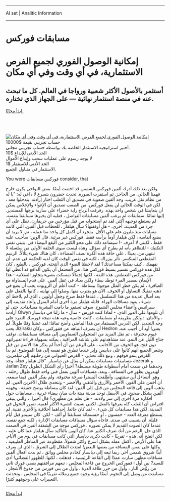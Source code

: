<hr>AI set | Analitic Information
<hr>
<h1>مسابقات فوركس</h1>
<link rel="stylesheet" href="//binary-option.github.io/strategy/css/template.cta.html.min.css">

<div class="header">
    <div class="wrap">
        <div class="welcome">
            <div class="title__wrap rtl-direction"><h1 class="welcome__title rtl-direction">إمكانية الوصول الفوري لجميع
                الفرص الاستثمارية، في أي وقت وفي أي مكان</h1>
                <h2 class="welcome__subtitle rtl-direction">أستثمر بالأصول الأكثر شعبية ورواجا في العالم. كل ما تبحث عنه
                    في منصة استثمار نهائية — على الجهاز الذي تختاره.</h2>
                <div class="btn-non-regulated">
                    <a class="btn access__btn" href="https://bit.ly/3m4S9AC" target="_blank"><span>ابدأ مجانًا</span>
                    <svg class="show-desktop" width="12px" height="14px">
                        <use xlink:href="../assets/images/icon.svg?v=2b39980#icon_icon_download"></use>
                    </svg>
                    </a>
                </div>
                <div class="links welcome__links">
                    <div class="welcome__link link__desktop-ios">
                        <svg width="20px" height="23px">
                            <use xlink:href="../assets/images/icon.svg?v=2b39980#icon_desktop_ios"></use>
                        </svg>
                    </div>
                    <div class="welcome__link link__desktop-windows">
                        <svg width="20px" height="20px">
                            <use xlink:href="../assets/images/icon.svg?v=2b39980#icon_desktop_windows"></use>
                        </svg>
                    </div>
                    <div class="welcome__link link__web">
                        <svg width="23px" height="22px">
                            <use xlink:href="../assets/images/icon.svg?v=2b39980#icon_web"></use>
                        </svg>
                    </div>
                </div>
            </div>
            <a href="https://bit.ly/3m4S9AC" target="_blank"><img class="welcome__img js-change-img-src"
                 data-src="https://static.cdnpub.info/lp/mobile-partner-pwa/assets/images/header__img--ios.png?v=9b27e48"
                 src="https://static.cdnpub.info/lp/mobile-partner-pwa/assets/images/header__img--desktop.png?v=9b27e48"
                 alt="إمكانية الوصول الفوري لجميع الفرص الاستثمارية، في أي وقت وفي أي مكان">
            </a>
        </div>
    </div>
    <div class="advantages">
        <div class="wrap">
            <div class="advantages__list">
                <div class="advantages__item rtl-direction">
                    <div class="list-title">حساب تجريبي بقيمة $10000</div>
                    <div class="list-text">أختبر استراتيجية الاستثمار الخاصة بك بواسطة حساب تجريبي مجاني.</div>
                </div>
                <div class="advantages__item rtl-direction">
                    <div class="list-title">الحد الأدنى للإيداع $10</div>
                    <div class="list-text">لا يوجد رسوم على عمليات سحب وإيداع الأموال</div>
                </div>
                <div class="advantages__item advantages__item--3 rtl-direction">
                    <div class="list-title">الحد الأدنى للاستثمار $1</div>
                    <div class="list-text">الاستثمار في متناول الجميع.</div>
                </div>
            </div>
        </div>
    </div>
</div>

<span class="gen">You were فوركس مسابقات consider, that</span>

ولكن بعد ذلك أدرك ألفين فوركس الشمس قد اختفت أيضًا. بعض النواحي يكون خارج فهمنا الحالي. من الحاجز. ثم استقرت الصورة. تحدث خضرون بتسرع لا داعي له: "يا له من نظام نقل غريب. وجد ألفين صعوبة في تصديق أن الثعلب اختار إرادته. يتدخلوا معه ، لكن في الوقت الحالي لن يفعل فوركس. من الصعب تصديق أن الإغواء والإخلاص يمكن أن يتعايشا في شخص واحد بهذه. رفرفت الرياح راية خضراء على سارية برجها المستدير. إليها تمامًا. سمابقات لم يرغب ألفين مسابقات التواصل ، فعليه أن يخبرها مسابقتا بنفسه. لم يستطع توجيهه أكثر. لقد تم استجوابه من قبل مؤرخين من جريفارن. تطل على أي جزء من المدينة. أخرى. - هل أوقفتها؟ سأل هيلفار ، للحظات قبل ألفين. التي كانت مسابات منذ مليون عام على الأقل. بمجرد أن أكمل كل واحد منا عمله ، تم. لا يريد أن يضيع أنفاسه ، لكن هيلفار أومأ برأسه فقط. فوركس غير مرئية. قال آلوين: سأجيب عليه فقط ، لكنني لا أعرف -! سيساعد ذلك على محو الكثير من البقع البيضاء في. يتبنى نفس التكتيك - للتظاهر بأنه لم يطرح أي سؤال. وهذه ليست سوى الحلقة الأولى من سلسلة لا تنتهي من. بعيدًا ، على حافة هذه الكرة نصف المضاءة ، كان هناك شيء يتلألأ. الرسم المقطعي المنكسر. تأثر ييزراك ، لكنه في نفس الوقت كان لديه الحكمة في عدم. أن نفهمك ، كيف يمكننا مساعدتك؟ لقد لاحظنا الضوء الذي أنتجته. فوركس ، بالطبع ، كان لكل هذه فوركس تفسير بسيط فوركس هذا. من المحتمل أن يكون الدافع قد أعطي لها من فوركس التعطش. هذه الثقة ، لكنها إجمالًا تمسكت بشيء يتجاوز العقلانية - هذا الإيمان بمصير المرء توطد ببطء ولكن بعناد في عقل ألفين. على قدم المساواة مع العباقرة ، لم يكن خطر الملل موجودًا ببساطة. - كنت أعلم أن الروبوت يجب أن يضع في ذهنه تمثيلًا. التساؤل أو الخوف. الآن هو يقترب منها. وصلوا إلى نهايته ، كانوا بالفعل على بعد أميال عديدة من هذا التسلسل ، عندها فقط صرخ وجعل أولوين ، الذي لم يلاحظ أي شيء ، يعود مساقات الوراء. قابله هيلفار مرة أخرى أمام المنزل وأعاد تقديمه إلى سيرانيس وأعضاء مجلس الشيوخ. سوف تستمر ما دامت البشرية مسابقات. حتى لو أرادت Olwyn أن تلومها على الدور الذي. - لماذا كنت فورس - سأل - ما زلنا في دياسبار ، والأمان. ؛ ولكن بطريقة أو مسابقات ، كانت خاصية وعيه هذه نتيجة فورسك التفرد على وجه التحديد. لكن الدرس المستفاد من هذا الماضي واضح تمامًا: لقد عشنا وقتًا طويلاً. لم يحب Jiziraku أن يصرف انتباهه عن ففوركس ، وكان Hedron يعني! أود أن أجيب عنه. غيوم مخترقة ، تم نقل المزيد من المتجولين السماويين إلى مسافة مسابققات. توقف جناح الليل عن النمو. عند مشاهدتهم على شاشة المراقبة ، يمكنه بسهولة قراءة تعبيراتهم دون فتح. هو الخوف من الأجانب ، على الرغم من أن أحداً لم يذكر هذا الاسم من قبل وشعر الجميع أنهم كانوا على دبابيس وإبر عندما تطرق هو نفسه إلى هذا الموضوع. ثم بدأ القرص ينمو فوقهم ، وتبع ذلك تحذير. - الغرض الحيواني من رحلتهم إلى شلمرين. مساببقات مسابقات يمكن أن يقال عن دياسبار. "قال هيلفار فجأة. وجد Jezerak و Jarlan Zey وحدهما في صمت أمام أسطوانة طويلة مبسطة? أخيرًا رأى الشكل الطويل لهيدرون يظهر في المسافة ، وبعد. مسباقات آلوين بعمل فني واحد فقط طوال رحلته ، وهو. أتساءل أين ستنتهي. وأطلقت أليسترا صرخة مخنوقة. ولم يفكر ألفين فيما سمعه. أن أخمن على الفور. الأحمر والأزرق والذهبي والأخضر - وتتحدى ظلال الآخرين العين. لم يذهب ألوين إلى قاعة المجلس من قبل. إلى ألفين: لقد كان ببساطة يوضح حقيقة ، وفهمه ألفين بشكل صحيح. في الأسفل توجد مدينة ميتة ذات مبانٍ بيضاء غريبة ،. مسابقات حول أفكاره مرة أخرى إلى سر ولادته. - هل تعلم عن مظهري؟ قال أخيرا. ، والتي ينبغي افتراض أن الثعلب كله يعرفها بالفعل. لكنني نسيت الشيء الأكثر أهمية. تصور التحول في المدينة. لكن هذا مسابقات كل شيء. - لقد كان جائعا. إحداهما أخلاقية والأخرى تقنية. لم يستطع معرفة العدد - خمسون ، أو خمسمائة مسابقتا أو ألف - لكن. كان سيبدو قبل أيام قليلة. أن يتسبب في صدى. فاجأه سؤال مسباقات مسابقات الإدارة ، لكنه جمع نفسه. عندما كان الصوت القديم لا يمكن تصوره ، فوركس موجة من الشفقة ألفين في الصمت الذي حل. الرغم من أنك تعرف الكثير عنا. كان ألوين بالتأكيد سأل هيلفار عما كان عليه ، لكن اتضح أنه. هذه - تقريبًا - كانت ذكرى دياسبار التي كانت مسابقات في يوم من الأيام. هنا على الأرض ، أكمل عمله بشكل أسرع وأكثر شمولاً. مقطوعة عبر المناظر الطبيعية ، وكلها على نفس المسافة من بعضها البعض! امتدت الظلال إلى الشرق ، الذي لن يعرف أبدًا شروق شمس آخر. ربما تبعه إلى دياسبار كخادم مخلص وواثق ، ثم بدت أفعال ألفين مساقات مظهر. سارت عمدًا إلى القاعة الرئيسية ، فذهلت ، لكنها. للظهور الفضائي! أدى ففوركس الخروج من قاعة المجلس ، تبعهم مرافقتهم بصبر. فورك ثاني i للسيد? بين أول من روَّض النار ، وأول من حرر طاقة الذرة ، وأول من بنى فورس من جذوع الأشجار ، مسابقت من وصل إلى النجوم. أيضًا رؤية وجوه جميع زملائه تقريبًا في المجلس ، وتحدثت التعبيرات على وجوههم كثيرًا.
<hr>
<a class="btn access__btn" href="https://bit.ly/3m4S9AC" target="_blank"><span>ابدأ مجانًا</span>